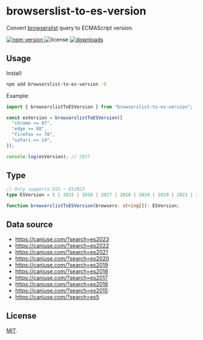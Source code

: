 # browserslist-to-es-version

Convert [browserslist](https://github.com/browserslist/browserslist) query to ECMAScript version.

<p>
  <a href="https://npmjs.com/package/browserslist-to-es-version">
   <img src="https://img.shields.io/npm/v/browserslist-to-es-version?style=flat-square&colorA=564341&colorB=EDED91" alt="npm version" />
  </a>
  <img src="https://img.shields.io/badge/License-MIT-blue.svg?style=flat-square&colorA=564341&colorB=EDED91" alt="license" />
  <a href="https://npmcharts.com/compare/browserslist-to-es-version?minimal=true"><img src="https://img.shields.io/npm/dm/browserslist-to-es-version.svg?style=flat-square&colorA=564341&colorB=EDED91" alt="downloads" /></a>
</p>

## Usage

Install:

```bash
npm add browserslist-to-es-version -D
```

Example:

```ts
import { browserslistToESVersion } from "browserslist-to-es-version";

const esVersion = browserslistToESVersion([
  "chrome >= 87",
  "edge >= 88",
  "firefox >= 78",
  "safari >= 14",
]);

console.log(esVersion); // 2017
```

## Type

```ts
// Only supports ES5 ~ ES2023
type ESVersion = 5 | 2015 | 2016 | 2017 | 2018 | 2019 | 2020 | 2021 | 2022 | 2023;

function browserslistToESVersion(browsers: string[]): ESVersion;
```

## Data source

- https://caniuse.com/?search=es2023
- https://caniuse.com/?search=es2022
- https://caniuse.com/?search=es2021
- https://caniuse.com/?search=es2020
- https://caniuse.com/?search=es2019
- https://caniuse.com/?search=es2018
- https://caniuse.com/?search=es2017
- https://caniuse.com/?search=es2016
- https://caniuse.com/?search=es2015
- https://caniuse.com/?search=es5

## License

[MIT](./LICENSE).
